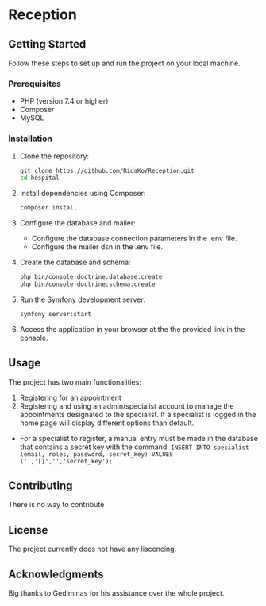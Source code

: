 # Reception

## Getting Started

Follow these steps to set up and run the project on your local machine.

### Prerequisites

- PHP (version 7.4 or higher)
- Composer
- MySQL

### Installation

1. Clone the repository:

    ```bash
    git clone https://github.com/RidaKo/Reception.git
    cd hospital
    ```

2. Install dependencies using Composer:

    ```bash
    composer install
    ```

3. Configure the database and mailer:

    - Configure the database connection parameters in the .env file.
    - Configure the mailer dsn in the .env file.

4. Create the database and schema:

    ```bash
    php bin/console doctrine:database:create
    php bin/console doctrine:schema:create
    ```

5. Run the Symfony development server:

    ```bash
    symfony server:start
    ```

6. Access the application in your browser at the the provided link in the console.

## Usage

The project has two main functionalities:
1) Registering for an appointment
2) Registering and using an admin/specialist account to manage the appointments designated to the specialist.
If a specialist is logged in the home page will display different options than default.
- For a specialist to register, a manual entry must be made in the database that contains a secret key with the command: `INSERT INTO specialist (email, roles, password, secret_key) VALUES ('','[]','','secret_key');`

## Contributing
There is no way to contribute

## License
The project currently does not have any liscencing.

## Acknowledgments
Big thanks to Gediminas for his assistance over the whole project.


